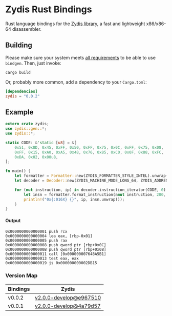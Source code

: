 Zydis Rust Bindings
===================

Rust language bindings for the [Zydis library](https://github.com/zyantific/zydis), a fast and lightweight x86/x86-64 disassembler.

## Building
Please make sure your system meets [all requirements](https://rust-lang-nursery.github.io/rust-bindgen/requirements.html) to be able to use `bindgen`. Then, just invoke:

```
cargo build
```

Or, probably more common, add a dependency to your `Cargo.toml`:

```toml
[dependencies]
zydis = "0.0.2"
```

## Example
```rust
extern crate zydis;
use zydis::gen::*;
use zydis::*;

static CODE: &'static [u8] = &[
    0x51, 0x8D, 0x45, 0xFF, 0x50, 0xFF, 0x75, 0x0C, 0xFF, 0x75, 0x08,
    0xFF, 0x15, 0xA0, 0xA5, 0x48, 0x76, 0x85, 0xC0, 0x0F, 0x88, 0xFC,
    0xDA, 0x02, 0x00u8,
];

fn main() {
    let formatter = Formatter::new(ZYDIS_FORMATTER_STYLE_INTEL).unwrap();
    let decoder = Decoder::new(ZYDIS_MACHINE_MODE_LONG_64, ZYDIS_ADDRESS_WIDTH_64).unwrap();

    for (mut instruction, ip) in decoder.instruction_iterator(CODE, 0) {
        let insn = formatter.format_instruction(&mut instruction, 200, None);
        println!("0x{:016X} {}", ip, insn.unwrap());
    }
}
```

#### Output
```
0x0000000000000001 push rcx
0x0000000000000004 lea eax, [rbp-0x01]
0x0000000000000005 push rax
0x0000000000000008 push qword ptr [rbp+0x0C]
0x000000000000000B push qword ptr [rbp+0x08]
0x0000000000000011 call [0x000000007648A5B1]
0x0000000000000013 test eax, eax
0x0000000000000019 js 0x000000000002DB15
```


### Version Map


| Bindings | Zydis    |
| -------- | -------- |
| v0.0.2   | [v2.0.0-develop@e967510](https://github.com/zyantific/zydis/tree/e967510fb251cf39a3556942b58218a9dcac5554) |
| v0.0.1   | [v2.0.0-develop@4a79d57](https://github.com/zyantific/zydis/tree/4a79d5762ea7f15a5961733cc6d3a7704d3d5206) |
